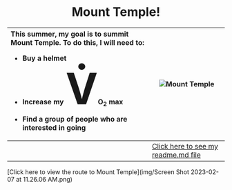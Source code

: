 <!DOCTYPE html>
<html>


<h1 align="center"> 
  Mount Temple!
 </h1>
 


  | This summer, my goal is to summit Mount Temple. To do this, I will need to: <ul><li>Buy a helmet</li><li>Increase my <span style='font-size:100px;'>V&#775;</span>O<sub>2</sub> max</li><li>Find a group of people who are interested in going</li>     | ![Mount Temple](https://gotmountains.ca/wp-content/uploads/2016/08/dsc2947-1.jpg) |
| :---------- | ----------- |
|             | [Click here to see my readme.md file](https://github.com/abbyoldford/KNES381Class/blob/d6205cea0cfbc2dbdec00d71ad74c7a3c7c7056e/readme.md)  

[Click here to view the route to Mount Temple](img/Screen Shot 2023-02-07 at 11.26.06 AM.png)

  
 
